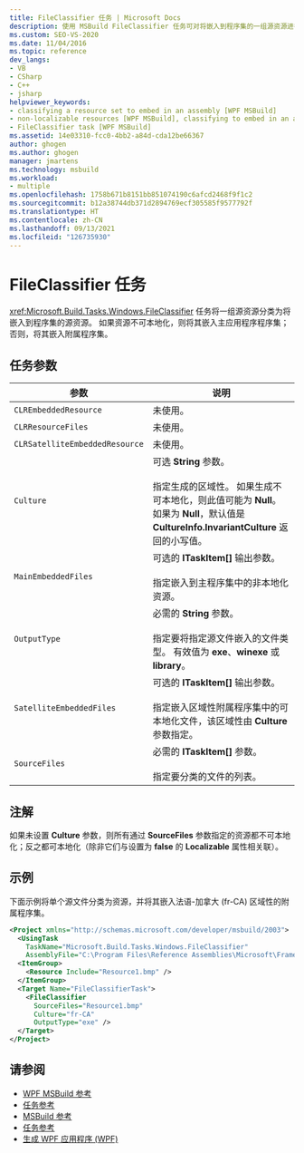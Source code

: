 ```yaml
---
title: FileClassifier 任务 | Microsoft Docs
description: 使用 MSBuild FileClassifier 任务可对将嵌入到程序集的一组源资源进行分类。
ms.custom: SEO-VS-2020
ms.date: 11/04/2016
ms.topic: reference
dev_langs:
- VB
- CSharp
- C++
- jsharp
helpviewer_keywords:
- classifying a resource set to embed in an assembly [WPF MSBuild]
- non-localizable resources [WPF MSBuild], classifying to embed in an assembly
- FileClassifier task [WPF MSBuild]
ms.assetid: 14e03310-fcc0-4bb2-a84d-cda12be66367
author: ghogen
ms.author: ghogen
manager: jmartens
ms.technology: msbuild
ms.workload:
- multiple
ms.openlocfilehash: 1758b671b8151bb851074190c6afcd2468f9f1c2
ms.sourcegitcommit: b12a38744db371d2894769ecf305585f9577792f
ms.translationtype: HT
ms.contentlocale: zh-CN
ms.lasthandoff: 09/13/2021
ms.locfileid: "126735930"
---
```

# <a name="fileclassifier-task"></a>FileClassifier 任务

<xref:Microsoft.Build.Tasks.Windows.FileClassifier> 任务将一组源资源分类为将嵌入到程序集的源资源。 如果资源不可本地化，则将其嵌入主应用程序程序集；否则，将其嵌入附属程序集。

## <a name="task-parameters"></a>任务参数

|参数|说明|
|---------------|-----------------|
|`CLREmbeddedResource`|未使用。|
|`CLRResourceFiles`|未使用。|
|`CLRSatelliteEmbeddedResource`|未使用。|
|`Culture`|可选 **String** 参数。<br /><br /> 指定生成的区域性。 如果生成不可本地化，则此值可能为 **Null**。 如果为 **Null**，默认值是 **CultureInfo.InvariantCulture** 返回的小写值。|
|`MainEmbeddedFiles`|可选的 **ITaskItem[]** 输出参数。<br /><br /> 指定嵌入到主程序集中的非本地化资源。|
|`OutputType`|必需的 **String** 参数。<br /><br /> 指定要将指定源文件嵌入的文件类型。 有效值为 **exe**、**winexe** 或 **library**。|
|`SatelliteEmbeddedFiles`|可选的 **ITaskItem[]** 输出参数。<br /><br /> 指定嵌入区域性附属程序集中的可本地化文件，该区域性由 **Culture** 参数指定。|
|`SourceFiles`|必需的 **ITaskItem[]** 参数。<br /><br /> 指定要分类的文件的列表。|

## <a name="remarks"></a>注解

如果未设置 **Culture** 参数，则所有通过 **SourceFiles** 参数指定的资源都不可本地化；反之都可本地化（除非它们与设置为 **false** 的 **Localizable** 属性相关联）。

## <a name="example"></a>示例

下面示例将单个源文件分类为资源，并将其嵌入法语-加拿大 (fr-CA) 区域性的附属程序集。

```xml
<Project xmlns="http://schemas.microsoft.com/developer/msbuild/2003">
  <UsingTask
    TaskName="Microsoft.Build.Tasks.Windows.FileClassifier"
    AssemblyFile="C:\Program Files\Reference Assemblies\Microsoft\Framework\v3.0\PresentationBuildTasks.dll" />
  <ItemGroup>
    <Resource Include="Resource1.bmp" />
  </ItemGroup>
  <Target Name="FileClassifierTask">
    <FileClassifier
      SourceFiles="Resource1.bmp"
      Culture="fr-CA"
      OutputType="exe" />
  </Target>
</Project>
```

## <a name="see-also"></a>请参阅

- [WPF MSBuild 参考](../msbuild/wpf-msbuild-reference.md)
- [任务参考](../msbuild/wpf-msbuild-task-reference.md)
- [MSBuild 参考](../msbuild/msbuild-reference.md)
- [任务参考](../msbuild/msbuild-task-reference.md)
- [生成 WPF 应用程序 (WPF)](/dotnet/framework/wpf/app-development/building-a-wpf-application-wpf)
